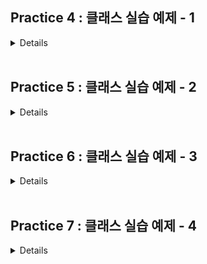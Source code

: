 ## Practice 4 : 클래스 실습 예제 - 1

<details>

### **[문제]** 듀얼에서 승리하자

추잡한 유희는 듀얼에서 어떻게든 승리하고자 한다. 유희를 도와 듀얼에서 승리해보자.

### **[설명]** 카드를 표현하기 위한 클래스와 생성자를 만들자

카드는 name(String), description(String), attack(int), defense(int)의 속성들을 갖는다.
<br>생성자는 카드의 이름을 입력받아 값을 할당해 주는 생성자를 만들면 된다

### **[코드]**

```java
public class Practice04 {
    public static void main(String[] args) {

    }
}

class Card {
    String name;
    String description;
    int attack, defense;

    Card(String name) {
        this.name = name
    }
}
```

</details>
<br>

## Practice 5 : 클래스 실습 예제 - 2

<details>

### **[문제]** 듀얼에서 승리하자

추잡한 유희는 듀얼에서 어떻게든 승리하고자 한다. 유희를 도와 듀얼에서 승리해보자.

### **[설명]** 카드를 저장할 수 있는 클래스 배열을 만든 뒤 덱을 미리 설정해두자.

클래스 배열은 각각 deck[60], hand[5]의 이름과 크기를 갖는다
<br> 또한 생성자를 통해 덱의 0~4 인덱스에 미리 엑조디아 카드를 만들어보자
<br> 엑조디아 카드의 구성은 아래와 같으며 각 인덱스별 어느 카드가 위치할지는 상관 없다.
<img width="609" alt="스크린샷 2023-03-22 오후 12 20 24" src="https://user-images.githubusercontent.com/52846766/226793718-181c3279-a587-4fb4-8898-271820016dff.png"><br>
<img width="387" alt="스크린샷 2023-03-22 오후 12 21 22" src="https://user-images.githubusercontent.com/52846766/226793843-fe4e3ba6-e6eb-4a3b-83dc-4b4e61986243.png">

### **[코드]**

```java
public class Practice04 {
    public static void main(String[] args) {
        // hint : Class 배열을 생성하는 방법
        // ClassName[] arrayName = new ClassName[arrayLength];
        Card[] deck = new Card[60];
        Card[] hand = new Card[5];

        // hint : 배열의 각 요소에 접근하는 방법
        // arrayName[index] = ?
        deck[0] = new Card("봉인된 자의 오른쪽 팔");
        deck[1] = new Card("봉인된 자의 왼쪽 팔");
        deck[2] = new Card("봉인된 자의 오른쪽 다리");
        deck[3] = new Card("봉인된 자의 왼쪽 다리");
        deck[4] = new Card("봉인된 엑조디아");
    }
}

class Card {
    String name;
    String description;
    int attack, defense;

    Card(String name) {
        this.name = name
    }
}
```

</details>
<br>

## Practice 6 : 클래스 실습 예제 - 3

<details>

### **[문제]** 듀얼에서 승리하자

추잡한 유희는 듀얼에서 어떻게든 승리하고자 한다. 유희를 도와 듀얼에서 승리해보자.

### **[설명]** 카드를 뽑을 수 있는 Draw Method를 구현해보자

deck 배열에서 순차적으로 카드를 뽑아 hand 배열로 옮길 수 있는 메서드를 구현해보자.

- 메서드는 static 형태로 Practice04 내에 구현하면 되며, 매개변수로 두 Card[](deck, hand)와 뽑아야 할 카드의 개수를 받아야 한다.
- 카드를 뽑을 경우, Deck 배열 내 각 인스턴스들의 인덱스는 1만큼 감소해야 한다 (1개씩 앞으로 옮겨져야 한다)

### **[코드]**

```java
public class Practice04 {
    public static void main(String[] args) {
        // hint : Class 배열을 생성하는 방법
        // ClassName[] arrayName = new ClassName[arrayLength];
        Card[] deck = new Card[60];
        Card[] hand = new Card[5];

        // hint : 배열의 각 요소에 접근하는 방법
        // arrayName[index] = ?
        deck[0] = new Card("봉인된 자의 오른쪽 팔");
        deck[1] = new Card("봉인된 자의 왼쪽 팔");
        deck[2] = new Card("봉인된 자의 오른쪽 다리");
        deck[3] = new Card("봉인된 자의 왼쪽 다리");
        deck[4] = new Card("봉인된 엑조디아");

        // hint : deck의 5장의 카드를 hand로 가져와야 한다
        for (int i = 0; i < 5; i++) {
            draw(deck, hand, i);
        }
    }

    static void draw(Card[] deck, Card[] hand, int index) {
        // hint : deck의 첫 번째 요소를 hand로 옮기자
        hand[index] = deck[0];
        System.out.println(hand[index].name + "을 뽑았습니다");

        // hint : deck의 요소들을 다음 요소의 값으로 덮어씌우자
        // 덮어씌우는 배열의 개수는 뽑힌 카드의 수만큼 감소해야 한다
        for (int i = 0; i < 5 - index; i++) {
            deck[i] = deck[i + 1];
        }
    }
}

class Card {
    String name;
    String description;
    int attack, defense;

    Card(String name) {
        this.name = name;
    }
}
```

</details>
<br>

## Practice 7 : 클래스 실습 예제 - 4

<details>

### **[문제]** 듀얼에서 승리하자

추잡한 유희는 듀얼에서 어떻게든 승리하고자 한다. 유희를 도와 듀얼에서 승리해보자.

### **[설명]** 내가 뽑은 카드를 확인해보자

듀얼에서 승리하기 위해서는 서로 다른 5장의 엑조디아 카드가 필요하고, 지금 5장의 카드를 뽑은 상태이다.
<br> 승리 조건을 확인하기 위해 지금 뽑은 5장의 카드의 이름을 확인해보자
<br> 서로 다른 엑조디아 카드일 경우, 추잡한 유희는 이 듀얼에서 승리하게 될 것이다

### **[코드]**

```java
public class Practice04 {
    public static void main(String[] args) {
        // hint : Class 배열을 생성하는 방법
        // ClassName[] arrayName = new ClassName[arrayLength];
        Card[] deck = new Card[60];
        Card[] hand = new Card[5];

        // hint : 배열의 각 요소에 접근하는 방법
        // arrayName[index] = ?
        deck[0] = new Card("봉인된 자의 오른쪽 팔");
        deck[1] = new Card("봉인된 자의 왼쪽 팔");
        deck[2] = new Card("봉인된 자의 오른쪽 다리");
        deck[3] = new Card("봉인된 자의 왼쪽 다리");
        deck[4] = new Card("봉인된 엑조디아");

        // hint : deck의 5장의 카드를 hand로 가져와야 한다
        for (int i = 0; i < 5; i++) {
            draw(deck, hand, i);
        }

        // hint : hand의 각 카드의 이름을 체크하는 메소드를 만들어보자
        boolean result = checkHand(hand);

        if (result) {
            System.out.println("게임에서 승리하였습니다");
        }
    }

    static void draw(Card[] deck, Card[] hand, int index) {
        // hint : deck의 첫 번째 요소를 hand로 옮기자
        hand[index] = deck[0];
        System.out.println(hand[index].name + "을 뽑았습니다");

        // hint : deck의 요소들을 다음 요소의 값으로 덮어씌우자
        // 덮어씌우는 배열의 개수는 뽑힌 카드의 수만큼 감소해야 한다
        for (int i = 0; i < 5 - index; i++) {
            deck[i] = deck[i + 1];
        }
    }

    static boolean checkHand(Card[] hand) {
        int count = 0;

        for (Card card : hand) {
            if (card.name.contains("엑조디아")) {
                count++;
            } else if (card.name.contains("오른쪽 팔")) {
                count++;
            } else if (card.name.contains("왼쪽 팔")) {
                count++;
            } else if (card.name.contains("오른쪽 다리")) {
                count++;
            } else if (card.name.contains("왼쪽 다리")) {
                count++;
            } else if (card.name.contains("엑조디아")) {
                count++;
            }
        }

        if (count == 5) {
            return true;
        }

        return false;
    }
}

class Card {
    String name;
    String description;
    int attack, defense;

    Card(String name) {
        this.name = name;
    }
}
```

</details>
<br>
